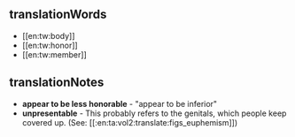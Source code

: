 ## translationWords

* [[en:tw:body]]
* [[en:tw:honor]]
* [[en:tw:member]]

## translationNotes

* **appear to be less honorable** - "appear to be inferior"
* **unpresentable** - This probably refers to the genitals, which people keep covered up. (See: [[:en:ta:vol2:translate:figs_euphemism]])
